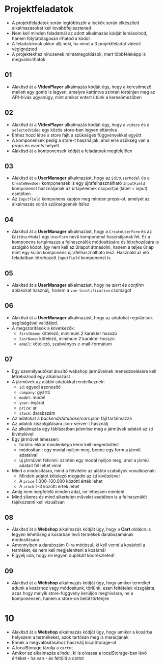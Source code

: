 # Projektfeladatok

- A projektfeladatok során legtöbbször a leckék során elkészített alkalmazásokat kell továbbfejlesztened
- Nem kell minden feladatnál az adott alkalmazás kódját lemásolnod, hanem folytatólagosan írhatod a kódot
- A feladatoknak akkor állj neki, ha mind a 3 projektfeladat videóit végignézted
- A projektekhez nincsenek mintamegoldások, mert többféleképp is megvalósíthatók

## 01

- Alakítsd át a **VideoPlayer** alkalmazás kódját úgy, hogy a keresőmező mellett egy gomb is legyen, amelyre kattintva szintén történjen meg az API-hívás ugyanúgy, mint amikor entert ütünk a keresőmezőben

## 02

- Alakítsd át a **VideoPlayer** alkalmazás kódját úgy, hogy a `videos` és a `selectedVideo` egy közös store-ban legyen eltárolva
- Ehhez hozd létre a store fájlt a szükséges függvényekkel együtt
- A komponensek pedig a store-t használják, ahol erre szükség van a _props_ és _events_ helyett
- Alakítsd át a komponensek kódját a feladatnak megfelelően

## 03

- Alakítsd át a **UserManager** alkalmazást, hogy az `EditUserModal` és a `CreateNewUser` komponensek is egy újrafelhasználható `InputField` komponenst használjanak az űrlapelemek csoportjai (label + input) esetében
- Az `InputField` komponens kapjon meg minden props-ot, amelyet az alkalmazás során szükségesnek ítélsz

## 04

- Alakítsd át a **UserManager** alkalmazást, hogy a `CreateUserForm` és az `EditUserModal` egy `UserForm` nevű komponenst használjanak fel. Ez a komponens tartalmazza a felhasználók módosítására és létrehozására is szolgáló kódot. Így nem kell az űrlapot átmásolni, hanem a teljes űrlap mint egy külön komponens újrafelhasználható lesz. Használd az elő feladatban létrehozott `InputField` komponenst is

## 05

- Alakítsd át a **UserManager** alkalmazást, hogy ne _alert_ és _confirm_ ablakokat használj, hanem a `vue-toastification` csomagot

## 06

- Alakítsd át a **UserManager** alkalmazást, hogy az adatokat regulárisok segítségével validálod.
- A megszorítások a következők:
  - `firstName`: kötelező, minimum 2 karakter hosszú
  - `lastName`: kötelező, minimum 2 karakter hosszú
  - `email`: kötelező, szabványos e-mail-formátum

## 07

- Egy személyautókat árusító webshop járműveinek menedzselésére kell létrehoznod egy alkalmazást
- A járművek az alábbi adatokkal rendelkeznek:
  - `id`: egyedi azonosító
  - `company`: gyártó
  - `model`: model
  - `year`: évjárat
  - `price`: ár
  - `stock`: darabszám
- Az adatokat a _backend/database/cars.json_ fájl tartalmazza
- Az adatok kiszolgálására json-server-t használj
- Az alkalmazás egy táblázatban jelenítse meg a járművek adatait az `id` kivételével
- Egy járművet lehessen:
  - törölni: ekkor mindenképp kérni kell megerősítést
  - módosítani: egy modal nyíljon meg, benne egy form a jármű adataival
  - új járművet felvinni: szintén egy modal nyíljon meg, ahol a jármű adatait fel lehet vinni
- Mind a módosításra, mind a felvitelre az alábbi szabályok vonatkoznak:
  - Minden adatot kötelező megadni az `id` kivételével
  - A `price` 1.000-100.000 közötti érték lehet
  - A `stock` 1-3 közötti érték lehet
- Amíg nem megfelelő minden adat, ne lehessen menteni
- Mind sikeres és mind sikertelen művelet esetében is a felhasználót tájékoztatni kell vizuálisan

## 08

- Alakítsd át a **Webshop** alkalmazás kódját úgy, hogy a **Cart** oldalon is legyen lehetőség a kosárban lévő termékek darabszámának módosítására
- Amennyiben a darabszám 0-ra módosul, ki kell venni a kosárból a terméket, és nem kell megjeleníteni a kosárnál
- Figyelj oda, hogy ne legyen duplikált kódrészleted!

## 09

- Alakítsd át a **Webshop** alkalmazás kódját úgy, hogy amikor terméket adunk a kosárhoz vagy módosítunk, törlünk, ezen feltételek vizsgálata, azaz hogy melyik store-függvény kerüljön meghívásra, ne a komponensen, hanem a store-on belül történjen

# 10

- Alakítsd át a **Webshop** alkalmazás kódját úgy, hogy amikor a kosárba helyezem a termékeket, azok tartósan meg is maradjanak
- Ennek a megvalósításához használj localStorage-ot
- A localStorage tárolja a `cart`ot
- Amikor az alkalmazás elindul, ki is olvassa a localStorage-ban lévő értéket - ha van - és feltölti a cartot
